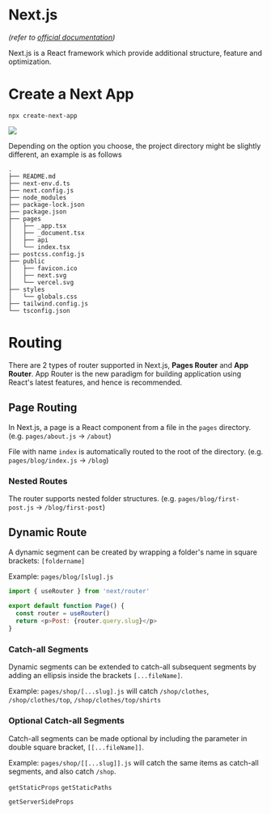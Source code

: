# Next.js
*(refer to [official documentation](https://nextjs.org/))*

Next.js is a React framework which provide additional structure, feature and optimization.


# Create a Next App
``` shell
npx create-next-app
```

![](https://i.imgur.com/vMAIQb9.png)

Depending on the option you choose, the project directory might be slightly different, an example is as follows
``` shell
.
├── README.md
├── next-env.d.ts
├── next.config.js
├── node_modules
├── package-lock.json
├── package.json
├── pages
│   ├── _app.tsx
│   ├── _document.tsx
│   ├── api
│   └── index.tsx
├── postcss.config.js
├── public
│   ├── favicon.ico
│   ├── next.svg
│   └── vercel.svg
├── styles
│   └── globals.css
├── tailwind.config.js
└── tsconfig.json
```

# Routing
There are 2 types of router supported in Next.js, **Pages Router** and **App Router**. App Router is the new paradigm for building application using React's latest features, and hence is recommended.

## Page Routing
In Next.js, a page is a React component from a file in the `pages` directory. (e.g. `pages/about.js` -> `/about`)

File with name  `index` is automatically routed to the root of the directory. (e.g. `pages/blog/index.js` -> `/blog`)

### Nested Routes
The router supports nested folder structures. (e.g. `pages/blog/first-post.js` -> `/blog/first-post`)

## Dynamic Route
A dynamic segment can be created by wrapping a folder's name in square brackets: `[foldername]`

Example: `pages/blog/[slug].js`
``` javascript
import { useRouter } from 'next/router'
 
export default function Page() {
  const router = useRouter()
  return <p>Post: {router.query.slug}</p>
}
```

### Catch-all Segments
Dynamic segments can be extended to catch-all subsequent segments by adding an ellipsis inside the brackets `[...fileName]`.

Example: `pages/shop/[...slug].js` will catch `/shop/clothes`, `/shop/clothes/top`, `/shop/clothes/top/shirts`


### Optional Catch-all Segments
Catch-all segments can be made optional by including the parameter in double square bracket, `[[...fileName]]`.

Example: `pages/shop/[[...slug]].js` will catch the same items as catch-all segments, and also catch `/shop`.




`getStaticProps`
`getStaticPaths`

`getServerSideProps`

